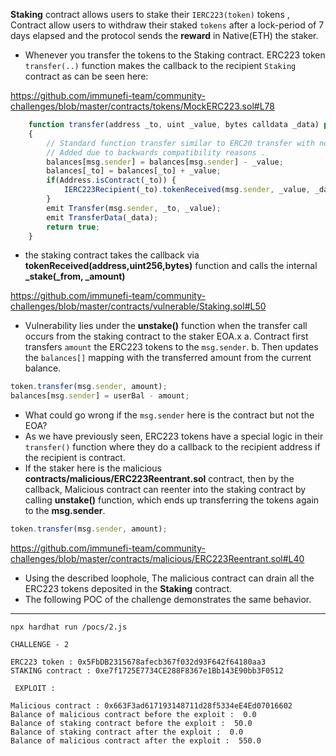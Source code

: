 **Staking** contract allows users to stake their `IERC223(token)` tokens , Contract allow users to withdraw their staked `tokens` after a lock-period of 7 days elapsed and the protocol sends the **reward** in Native(ETH) the staker.


* Whenever you transfer the tokens to the Staking contract. ERC223 token `transfer(..)` function makes the callback to the recipient `Staking` contract as can be seen here:

https://github.com/immunefi-team/community-challenges/blob/master/contracts/tokens/MockERC223.sol#L78

```js
    function transfer(address _to, uint _value, bytes calldata _data) public override returns (bool success)
    {
        // Standard function transfer similar to ERC20 transfer with no _data .
        // Added due to backwards compatibility reasons .
        balances[msg.sender] = balances[msg.sender] - _value;
        balances[_to] = balances[_to] + _value;
        if(Address.isContract(_to)) {
            IERC223Recipient(_to).tokenReceived(msg.sender, _value, _data);
        }
        emit Transfer(msg.sender, _to, _value);
        emit TransferData(_data);
        return true;
    }
```

* the staking contract takes the callback via **tokenReceived(address,uint256,bytes)** function and calls the internal **_stake(_from, _amount)**

https://github.com/immunefi-team/community-challenges/blob/master/contracts/vulnerable/Staking.sol#L50

* Vulnerability lies under the **unstake()** function when the transfer call occurs from the staking contract to the staker EOA.x
  a. Contract first transfers `amount` the ERC223 tokens to the `msg.sender`.
  b. Then updates the `balances[]` mapping with the transferred amount from the current balance.

```js
token.transfer(msg.sender, amount);
balances[msg.sender] = userBal - amount;
```

* What could go wrong if the `msg.sender` here is the contract but not the EOA?
* As we have previously seen, ERC223 tokens have a special logic in their `transfer()` function where they do a callback to the recipient address if the recipient is contract. 
* If the staker here is the malicious **contracts/malicious/ERC223Reentrant.sol** contract, then by the callback, Malicious contract can reenter into the staking contract by calling **unstake()** function, which ends up transferring the tokens again to the **msg.sender**.

```js
token.transfer(msg.sender, amount);
```

https://github.com/immunefi-team/community-challenges/blob/master/contracts/malicious/ERC223Reentrant.sol#L40

* Using the described loophole, The malicious contract can drain all the ERC223 tokens deposited in the **Staking** contract.
* The following POC of the challenge demonstrates the same behavior.

---

```shell
npx hardhat run /pocs/2.js
```


```shell
CHALLENGE - 2

ERC223 token : 0x5FbDB2315678afecb367f032d93F642f64180aa3
STAKING contract : 0xe7f1725E7734CE288F8367e1Bb143E90bb3F0512

 EXPLOIT : 

Malicious contract : 0x663F3ad617193148711d28f5334eE4Ed07016602
Balance of malicious contract before the exploit :  0.0
Balance of staking contract before the exploit :  50.0
Balance of staking contract after the exploit :  0.0
Balance of malicious contract after the exploit :  550.0
```

